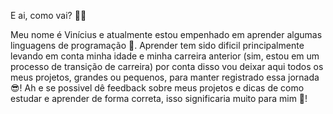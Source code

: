 E ai, como vai? 🤙🏾

Meu nome é Vinícius e atualmente estou empenhado em aprender algumas linguagens de programação 👀. Aprender tem sido dificil principalmente levando em conta minha idade e minha carreira anterior (sim, estou em um processo de transição de carreira) por conta disso vou deixar aqui todos os meus projetos, grandes ou pequenos, para manter registrado essa jornada 😎!
Ah e se possivel dê feedback sobre meus projetos e dicas de como estudar e aprender de forma correta, isso significaria muito para mim   🏾!
